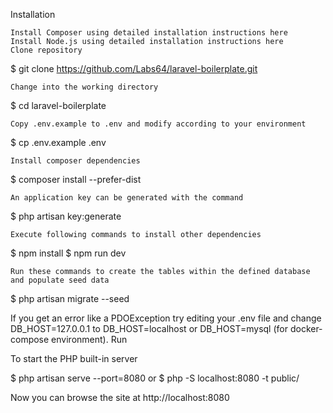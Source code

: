 ﻿Installation

    Install Composer using detailed installation instructions here
    Install Node.js using detailed installation instructions here
    Clone repository

$ git clone https://github.com/Labs64/laravel-boilerplate.git

    Change into the working directory

$ cd laravel-boilerplate

    Copy .env.example to .env and modify according to your environment

$ cp .env.example .env

    Install composer dependencies

$ composer install --prefer-dist

    An application key can be generated with the command

$ php artisan key:generate

    Execute following commands to install other dependencies

$ npm install
$ npm run dev

    Run these commands to create the tables within the defined database and populate seed data

$ php artisan migrate --seed

If you get an error like a PDOException try editing your .env file and change DB_HOST=127.0.0.1 to DB_HOST=localhost or DB_HOST=mysql (for docker-compose environment).
Run

To start the PHP built-in server

$ php artisan serve --port=8080
or
$ php -S localhost:8080 -t public/

Now you can browse the site at http://localhost:8080